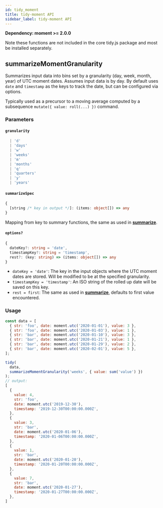 ```yaml
---
id: tidy_moment
title: tidy-moment API
sidebar_label: tidy-moment API
---
```


**Dependency: moment >= 2.0.0**

Note these functions are not included in the core tidy.js package and most be installed separately.

## summarizeMomentGranularity
Summarizes input data into bins set by a granularity (day, week, month, year) of UTC moment dates. Assumes input data is by day. By default uses `date` and `timestamp` as the keys to track the date, but can be configured via options.

Typically used as a precursor to a moving average computed by a subsequence `mutate({ value: roll(...) })` command.


### Parameters

#### `granularity`

```ts
  | 'd'
  | 'days'
  | 'w'
  | 'weeks'
  | 'm'
  | 'months'
  | 'q'
  | 'quarters'
  | 'y'
  | 'years'
```

#### `summarizeSpec`

```ts
{
  [string /* key in output */]: (items: object[]) => any
}
```

Mapping from key to summary functions, the same as used in [**summarize**](#summarize).

#### `options?`

```ts
{
  dateKey?: string = 'date',
  timestampKey?: string = 'timestamp',
  rest?: (key: string) => (items: object[]) => any
}
```

* `dateKey = 'date'`: The key in the input objects where the UTC moment dates are stored. Will be modified to be at the specified granularity.
* `timestampKey = 'timestamp'`: An ISO string of the rolled up date will be saved on this key.
* `rest = first`: The same as used in [**summarize**](#summarize), defaults to first value encountered.


### Usage

```js
const data = [
  { str: 'foo', date: moment.utc('2020-01-01'), value: 3 },
  { str: 'foo', date: moment.utc('2020-01-03'), value: 1 },
  { str: 'bar', date: moment.utc('2020-01-10'), value: 3 },
  { str: 'bar', date: moment.utc('2020-01-21'), value: 1 },
  { str: 'bar', date: moment.utc('2020-01-29'), value: 2 },
  { str: 'bar', date: moment.utc('2020-02-01'), value: 5 },
];

tidy(
  data,
  summarizeMomentGranularity('weeks', { value: sum('value') })
);
// output:
[
  {
    value: 4,
    str: 'foo',
    date: moment.utc('2019-12-30'),
    timestamp: '2019-12-30T00:00:00.000Z',
  },
  {
    value: 3,
    str: 'bar',
    date: moment.utc('2020-01-06'),
    timestamp: '2020-01-06T00:00:00.000Z',
  },
  {
    value: 1,
    str: 'bar',
    date: moment.utc('2020-01-20'),
    timestamp: '2020-01-20T00:00:00.000Z',
  },
  {
    value: 7,
    str: 'bar',
    date: moment.utc('2020-01-27'),
    timestamp: '2020-01-27T00:00:00.000Z',
  },
]
```

